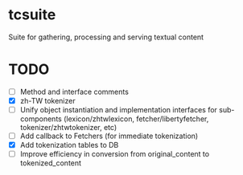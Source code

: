 # tcsuite
Suite for gathering, processing and serving textual content

# TODO
- [ ] Method and interface comments
- [x] zh-TW tokenizer
- [ ] Unify object instantiation and implementation interfaces for sub-components (lexicon/zhtwlexicon, fetcher/libertyfetcher, tokenizer/zhtwtokenizer, etc)
- [ ] Add callback to Fetchers (for immediate tokenization)
- [x] Add tokenization tables to DB
- [ ] Improve efficiency in conversion from original_content to tokenized_content
